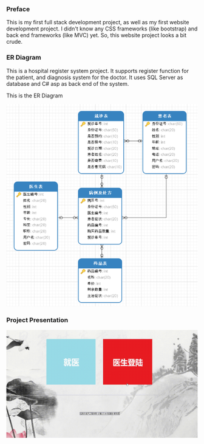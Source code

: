 ### Preface
This is my first full stack development project, as well as my first website development project. I didn't know any CSS frameworks (like bootstrap) and back end frameworks (like MVC) yet. So, this website project looks a bit crude.

### ER Diagram
This is a hospital register system project. It supports register function for the patient, and diagnosis system for the doctor. It uses <!-- outline-start -->SQL Server as database and C# asp as back end of the system. <!-- outline-end -->

This is the ER Diagram

<div align="center">
  <img src="https://github.com/Jingxiang-Zhang/Hospital_System_Design/blob/main/img/ER_diagram.png">
</div>

### Project Presentation

<div align="center">
  <img src="https://github.com/Jingxiang-Zhang/Hospital_System_Design/blob/main/img/project.gif">
</div>


